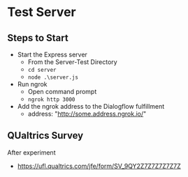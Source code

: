 ﻿# Test Server

## Steps to Start
* Start the Express server
  * From the Server-Test Directory
  * <code>cd server</code>
  * <code>node .\server.js</code>
* Run ngrok
  * Open command prompt
  * <code>ngrok http 3000</code>
* Add the ngrok address to the Dialogflow fulfillment
  * address: "http://some.address.ngrok.io/"

## QUaltrics Survey
  After experiment
* https://ufl.qualtrics.com/jfe/form/SV_9QY2Z7Z7Z7Z7Z7Z
  
